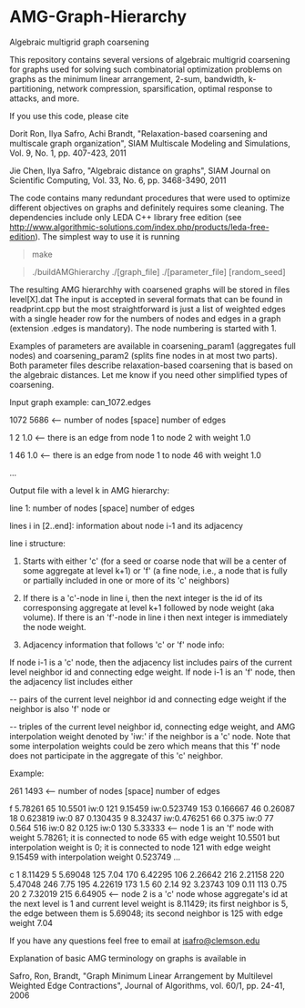 # AMG-Graph-Hierarchy
Algebraic multigrid graph coarsening

This repository contains several versions of algebraic multigrid coarsening for graphs used for solving such combinatorial optimization problems on graphs as the minimum linear arrangement, 2-sum, bandwidth, k-partitioning, network compression, sparsification, optimal response to attacks, and more.

If you use this code, please cite

Dorit Ron, Ilya Safro, Achi Brandt, "Relaxation-based coarsening and multiscale graph organization", SIAM Multiscale Modeling and Simulations, Vol. 9, No. 1, pp. 407-423, 2011

Jie Chen, Ilya Safro, "Algebraic distance on graphs", SIAM Journal on Scientific Computing, Vol. 33, No. 6, pp. 3468-3490, 2011

The code contains many redundant procedures that were used to optimize different objectives on graphs and definitely requires some cleaning. The dependencies include only LEDA C++ library free edition (see http://www.algorithmic-solutions.com/index.php/products/leda-free-edition). The simplest way to use it is running

> make

> ./buildAMGhierarchy ./[graph_file] ./[parameter_file] [random_seed]

The resulting AMG hierarchhy with coarsened graphs will be stored in files level[X].dat
The input is accepted in several formats that can be found in readprint.cpp but the most straightforward is just a list of weighted edges with a single header row for the numbers of nodes and edges in a graph (extension .edges is mandatory). The node numbering is started with 1.

Examples of parameters are available in coarsening_param1 (aggregates full nodes) and coarsening_param2 (splits fine nodes in at most two parts). Both parameter files describe relaxation-based coarsening that is based on the algebraic distances. Let me know if you need other simplified types of coarsening.

Input graph example: can_1072.edges

1072 5686   <-- number of nodes [space] number of edges

1 2 1.0   <-- there is an edge from node 1 to node 2 with weight 1.0

1 46 1.0   <-- there is an edge from node 1 to node 46 with weight 1.0

...

Output file with a level k in AMG hierarchy:

line 1: number of nodes [space] number of edges

lines i in [2..end]: information about node i-1 and its adjacency

line i structure:

1. Starts with either 'c' (for a seed or coarse node that will be a center of some aggregate at level k+1) or 'f' (a fine node, i.e., a node that is fully or partially included in one or more of its 'c' neighbors)

2. If there is a 'c'-node in line i, then the next integer is the id of its corresponsing aggregate at level k+1 followed by node weight (aka volume). If there is an 'f'-node in line i then next integer is immediately the node weight.

3. Adjacency information that follows 'c' or 'f' node info:

If node i-1 is a 'c' node, then the adjacency list includes pairs of the current level neighbor id and connecting edge weight. If node i-1 is an 'f' node, then the adjacency list includes either 

-- pairs of the current level neighbor id and connecting edge weight if the neighbor is also 'f' node or

-- triples of the current level neighbor id, connecting edge weight, and AMG interpolation weight denoted by 'iw:' if the neighbor is a 'c' node. Note that some interpolation weights could be zero which means that this 'f' node does not participate in the aggregate of this 'c' neighbor.

Example:

261 1493 <-- number of nodes [space] number of edges

f 5.78261 65 10.5501 iw:0 121 9.15459 iw:0.523749 153 0.166667 46 0.26087 18 0.623819 iw:0 87 0.130435 9 8.32437 iw:0.476251 66 0.375 iw:0 77 0.564 516 iw:0 82 0.125 iw:0 130 5.33333 <-- node 1 is an 'f' node with weight 5.78261; it is connected to node 65 with edge weight 10.5501 but interpolation weight is 0; it is connected to node 121 with edge weight 9.15459 with  interpolation weight 0.523749 ...

c 1 8.11429 5 5.69048 125 7.04 170 6.42295 106 2.26642 216 2.21158 220 5.47048 246 7.75 195 4.22619 173 1.5 60 2.14 92 3.23743 109 0.11 113 0.75 20 2 7.32019 215 6.64905 <-- node 2 is a 'c' node whose aggregate's id at the next level is 1 and current level weight is 8.11429; its first neighbor is 5, the edge between them is 5.69048; its second neighbor is 125 with edge weight 7.04

If you have any questions feel free to email at isafro@clemson.edu

Explanation of basic AMG terminology on graphs is available in 

Safro, Ron, Brandt, "Graph Minimum Linear Arrangement by Multilevel Weighted Edge Contractions", Journal of Algorithms, vol. 60/1, pp. 24-41, 2006


